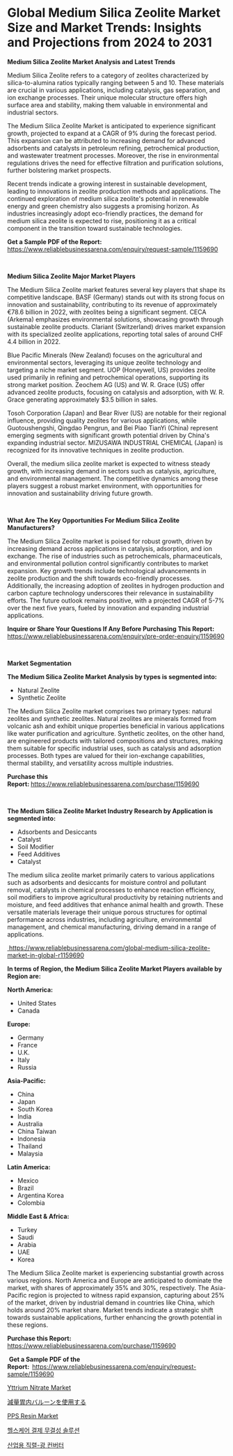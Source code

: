 <p><h1>Global Medium Silica Zeolite Market Size and Market Trends: Insights and Projections from 2024 to 2031</h1></p><p><strong>Medium Silica Zeolite Market Analysis and Latest Trends</strong></p>
<p><p>Medium Silica Zeolite refers to a category of zeolites characterized by silica-to-alumina ratios typically ranging between 5 and 10. These materials are crucial in various applications, including catalysis, gas separation, and ion exchange processes. Their unique molecular structure offers high surface area and stability, making them valuable in environmental and industrial sectors.</p><p>The Medium Silica Zeolite Market is anticipated to experience significant growth, projected to expand at a CAGR of 9% during the forecast period. This expansion can be attributed to increasing demand for advanced adsorbents and catalysts in petroleum refining, petrochemical production, and wastewater treatment processes. Moreover, the rise in environmental regulations drives the need for effective filtration and purification solutions, further bolstering market prospects.</p><p>Recent trends indicate a growing interest in sustainable development, leading to innovations in zeolite production methods and applications. The continued exploration of medium silica zeolite's potential in renewable energy and green chemistry also suggests a promising horizon. As industries increasingly adopt eco-friendly practices, the demand for medium silica zeolite is expected to rise, positioning it as a critical component in the transition toward sustainable technologies.</p></p>
<p><strong>Get a Sample PDF of the Report:&nbsp;</strong> <a href="https://www.reliablebusinessarena.com/enquiry/request-sample/1159690">https://www.reliablebusinessarena.com/enquiry/request-sample/1159690</a></p>
<p>&nbsp;</p>
<p><strong>Medium Silica Zeolite Major Market Players</strong></p>
<p><p>The Medium Silica Zeolite market features several key players that shape its competitive landscape. BASF (Germany) stands out with its strong focus on innovation and sustainability, contributing to its revenue of approximately €78.6 billion in 2022, with zeolites being a significant segment. CECA (Arkema) emphasizes environmental solutions, showcasing growth through sustainable zeolite products. Clariant (Switzerland) drives market expansion with its specialized zeolite applications, reporting total sales of around CHF 4.4 billion in 2022.</p><p>Blue Pacific Minerals (New Zealand) focuses on the agricultural and environmental sectors, leveraging its unique zeolite technology and targeting a niche market segment. UOP (Honeywell, US) provides zeolite used primarily in refining and petrochemical operations, supporting its strong market position. Zeochem AG (US) and W. R. Grace (US) offer advanced zeolite products, focusing on catalysis and adsorption, with W. R. Grace generating approximately $3.5 billion in sales.</p><p>Tosoh Corporation (Japan) and Bear River (US) are notable for their regional influence, providing quality zeolites for various applications, while Guotoushengshi, Qingdao Pengrun, and Bei Piao TianYi (China) represent emerging segments with significant growth potential driven by China's expanding industrial sector. MIZUSAWA INDUSTRIAL CHEMICAL (Japan) is recognized for its innovative techniques in zeolite production.</p><p>Overall, the medium silica zeolite market is expected to witness steady growth, with increasing demand in sectors such as catalysis, agriculture, and environmental management. The competitive dynamics among these players suggest a robust market environment, with opportunities for innovation and sustainability driving future growth.</p></p>
<p>&nbsp;</p>
<p><strong>What Are The Key Opportunities For Medium Silica Zeolite Manufacturers?</strong></p>
<p><p>The Medium Silica Zeolite market is poised for robust growth, driven by increasing demand across applications in catalysis, adsorption, and ion exchange. The rise of industries such as petrochemicals, pharmaceuticals, and environmental pollution control significantly contributes to market expansion. Key growth trends include technological advancements in zeolite production and the shift towards eco-friendly processes. Additionally, the increasing adoption of zeolites in hydrogen production and carbon capture technology underscores their relevance in sustainability efforts. The future outlook remains positive, with a projected CAGR of 5-7% over the next five years, fueled by innovation and expanding industrial applications.</p></p>
<p><strong>Inquire or Share Your Questions If Any Before Purchasing This Report:</strong> <a href="https://www.reliablebusinessarena.com/enquiry/pre-order-enquiry/1159690">https://www.reliablebusinessarena.com/enquiry/pre-order-enquiry/1159690</a></p>
<p>&nbsp;</p>
<p><strong>Market Segmentation</strong></p>
<p><strong>The Medium Silica Zeolite Market Analysis by types is segmented into:</strong></p>
<p><ul><li>Natural Zeolite</li><li>Synthetic Zeolite</li></ul></p>
<p><p>The Medium Silica Zeolite market comprises two primary types: natural zeolites and synthetic zeolites. Natural zeolites are minerals formed from volcanic ash and exhibit unique properties beneficial in various applications like water purification and agriculture. Synthetic zeolites, on the other hand, are engineered products with tailored compositions and structures, making them suitable for specific industrial uses, such as catalysis and adsorption processes. Both types are valued for their ion-exchange capabilities, thermal stability, and versatility across multiple industries.</p></p>
<p><strong>Purchase this Report:&nbsp;</strong><a href="https://www.reliablebusinessarena.com/purchase/1159690">https://www.reliablebusinessarena.com/purchase/1159690</a></p>
<p>&nbsp;</p>
<p><strong>The Medium Silica Zeolite Market Industry Research by Application is segmented into:</strong></p>
<p><ul><li>Adsorbents and Desiccants</li><li>Catalyst</li><li>Soil Modifier</li><li>Feed Additives</li><li>Catalyst</li></ul></p>
<p><p>The medium silica zeolite market primarily caters to various applications such as adsorbents and desiccants for moisture control and pollutant removal, catalysts in chemical processes to enhance reaction efficiency, soil modifiers to improve agricultural productivity by retaining nutrients and moisture, and feed additives that enhance animal health and growth. These versatile materials leverage their unique porous structures for optimal performance across industries, including agriculture, environmental management, and chemical manufacturing, driving demand in a range of applications.</p></p>
<p><a href="https://www.reliablebusinessarena.com/global-medium-silica-zeolite-market-in-global-r1159690">&nbsp;https://www.reliablebusinessarena.com/global-medium-silica-zeolite-market-in-global-r1159690</a></p>
<p><strong>In terms of Region, the Medium Silica Zeolite Market Players available by Region are:</strong></p>
<p>
    <p> <strong> North America: </strong>
        <ul>
            <li>United States</li>
            <li>Canada</li>
        </ul>
        </p> 
    <p> <strong> Europe: </strong>
        <ul>
            <li>Germany</li>
            <li>France</li>
            <li>U.K.</li>
            <li>Italy</li>
            <li>Russia</li>
        </ul>
        </p> 
    <p> <strong> Asia-Pacific: </strong>
        <ul>
            <li>China</li>
            <li>Japan</li>
            <li>South Korea</li>
            <li>India</li>
            <li>Australia</li>
            <li>China Taiwan</li>
            <li>Indonesia</li>
            <li>Thailand</li>
            <li>Malaysia</li>
        </ul>
        </p> 
    <p> <strong> Latin America: </strong>
        <ul>
            <li>Mexico</li>
            <li>Brazil</li>
            <li>Argentina Korea</li>
            <li>Colombia</li>
        </ul>
        </p> 
    <p> <strong> Middle East & Africa: </strong>
        <ul>
            <li>Turkey</li>
            <li>Saudi</li>
            <li>Arabia</li>
            <li>UAE</li>
            <li>Korea</li>
        </ul>
    </p>
    </p>
<p><p>The Medium Silica Zeolite market is experiencing substantial growth across various regions. North America and Europe are anticipated to dominate the market, with shares of approximately 35% and 30%, respectively. The Asia-Pacific region is projected to witness rapid expansion, capturing about 25% of the market, driven by industrial demand in countries like China, which holds around 20% market share. Market trends indicate a strategic shift towards sustainable applications, further enhancing the growth potential in these regions.</p></p>
<p><strong>Purchase this Report: </strong><a href="https://www.reliablebusinessarena.com/purchase/1159690">https://www.reliablebusinessarena.com/purchase/1159690</a></p>
<p>&nbsp;<strong>Get a Sample PDF of the Report:&nbsp;&nbsp;</strong><a href="https://www.reliablebusinessarena.com/enquiry/request-sample/1159690">https://www.reliablebusinessarena.com/enquiry/request-sample/1159690</a></p>
<p><strong></strong></p>
<p><p><a href="https://issuu.com/reportprime-2/docs/yttrium-nitrate-market-size-2030.pp_77e6fa0729c88a">Yttrium Nitrate Market</a></p><p><a href="https://medium.com/@ryanmarc1930/weight-loss-use-intragastric-balloon-6c1ffa66d204">減量胃内バルーンを使用する</a></p><p><a href="https://www.linkedin.com/pulse/market-forecast-global-pps-resin-trends-impact-analysis-clajc?trackingId=4JpFV9SDQzyuwIkbMRjBRg%3D%3D">PPS Resin Market</a></p><p><a href="https://medium.com/@marquesvolkman2023/%EC%84%B8%EA%B3%84-healthcare-payment-integrity-solutions-market-%EC%9D%80-2024%EC%97%90%EC%84%9C-2031%EB%A1%9C-%EC%97%B0%ED%8F%89%EA%B7%A0-%EC%A6%9D%EA%B0%80%EC%9C%A8%EC%9D%84-%EB%B3%B4%EC%9D%BC-%EA%B2%83%EC%9C%BC%EB%A1%9C-%EC%98%88%EC%83%81%EB%90%A9%EB%8B%88%EB%8B%A4-e6c687999695">헬스케어 결제 무결성 솔루션</a></p><p><a href="https://medium.com/@marquesvolkman2023/%EC%82%B0%EC%97%85%EC%9A%A9-%EC%A7%81%EB%A0%AC-%EA%B4%91%EC%84%AC%EC%9C%A0-%EB%B3%80%ED%99%98%EA%B8%B0-%EC%8B%9C%EC%9E%A5%EC%9D%98-%EB%AF%B8%EB%9E%98-%EA%B8%80%EB%A1%9C%EB%B2%8C-%EC%8B%9C%EC%9E%A5-%EC%98%88%EC%B8%A1-%EB%B0%8F-%EC%8B%9C%EC%9E%A5-%EB%8F%99%ED%96%A5-2024-2031-b05bde5fe684">산업용 직렬-광 컨버터</a></p></p>